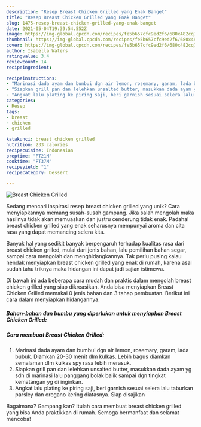 ```yaml
---
description: "Resep Breast Chicken Grilled yang Enak Banget"
title: "Resep Breast Chicken Grilled yang Enak Banget"
slug: 1475-resep-breast-chicken-grilled-yang-enak-banget
date: 2021-05-04T19:39:54.552Z
image: https://img-global.cpcdn.com/recipes/fe5b657cfc9ed2f6/680x482cq70/breast-chicken-grilled-foto-resep-utama.jpg
thumbnail: https://img-global.cpcdn.com/recipes/fe5b657cfc9ed2f6/680x482cq70/breast-chicken-grilled-foto-resep-utama.jpg
cover: https://img-global.cpcdn.com/recipes/fe5b657cfc9ed2f6/680x482cq70/breast-chicken-grilled-foto-resep-utama.jpg
author: Isabella Waters
ratingvalue: 3.4
reviewcount: 14
recipeingredient:

recipeinstructions:
- "Marinasi dada ayam dan bumbui dgn air lemon, rosemary, garam, lada bubuk. Diamkan 20-30 menit dlm kulkas. Lebih bagus diamkan semalaman dlm kulkas spy rasa lebih merasuk."
- "Siapkan grill pan dan lelehkan unsalted butter, masukkan dada ayam yg sdh di marinasi lalu panggang bolak balik sampai dgn tingkat kematangan yg di inginkan."
- "Angkat lalu plating ke piring saji, beri garnish sesuai selera lalu taburkan parsley dan oregano kering diatasnya. Siap disajikan"
categories:
- Resep
tags:
- breast
- chicken
- grilled

katakunci: breast chicken grilled 
nutrition: 233 calories
recipecuisine: Indonesian
preptime: "PT21M"
cooktime: "PT37M"
recipeyield: "1"
recipecategory: Dessert

---
```



![Breast Chicken Grilled](https://img-global.cpcdn.com/recipes/fe5b657cfc9ed2f6/680x482cq70/breast-chicken-grilled-foto-resep-utama.jpg)

Sedang mencari inspirasi resep breast chicken grilled yang unik? Cara menyiapkannya memang susah-susah gampang. Jika salah mengolah maka hasilnya tidak akan memuaskan dan justru cenderung tidak enak. Padahal breast chicken grilled yang enak seharusnya mempunyai aroma dan cita rasa yang dapat memancing selera kita.

Banyak hal yang sedikit banyak berpengaruh terhadap kualitas rasa dari breast chicken grilled, mulai dari jenis bahan, lalu pemilihan bahan segar, sampai cara mengolah dan menghidangkannya. Tak perlu pusing kalau hendak menyiapkan breast chicken grilled yang enak di rumah, karena asal sudah tahu triknya maka hidangan ini dapat jadi sajian istimewa.




Di bawah ini ada beberapa cara mudah dan praktis dalam mengolah breast chicken grilled yang siap dikreasikan. Anda bisa menyiapkan Breast Chicken Grilled memakai 0 jenis bahan dan 3 tahap pembuatan. Berikut ini cara dalam menyiapkan hidangannya.

<!--inarticleads1-->

##### Bahan-bahan dan bumbu yang diperlukan untuk menyiapkan Breast Chicken Grilled:





<!--inarticleads2-->

##### Cara membuat Breast Chicken Grilled:

1. Marinasi dada ayam dan bumbui dgn air lemon, rosemary, garam, lada bubuk. Diamkan 20-30 menit dlm kulkas. Lebih bagus diamkan semalaman dlm kulkas spy rasa lebih merasuk.
1. Siapkan grill pan dan lelehkan unsalted butter, masukkan dada ayam yg sdh di marinasi lalu panggang bolak balik sampai dgn tingkat kematangan yg di inginkan.
1. Angkat lalu plating ke piring saji, beri garnish sesuai selera lalu taburkan parsley dan oregano kering diatasnya. Siap disajikan




Bagaimana? Gampang kan? Itulah cara membuat breast chicken grilled yang bisa Anda praktikkan di rumah. Semoga bermanfaat dan selamat mencoba!
